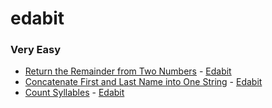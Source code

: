 # edabit

### Very Easy
+ [Return the Remainder from Two Numbers](very-easy/remainder.js) - [Edabit](https://edabit.com/challenge/Q2j5FTFtsk7PdzrQk)
+ [Concatenate First and Last Name into One String](very-easy/concat-name.js) - [Edabit](https://edabit.com/challenge/RQwdZmtrW8mCnuCMN)
+ [Count Syllables](very-easy/count-syllables.js) - [Edabit](https://edabit.com/challenge/RPBqWjEa7iyo9p54F)
